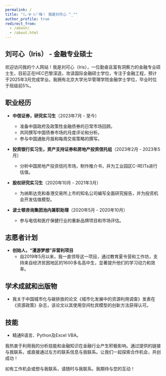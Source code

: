 ```yaml
---
permalink: /
title: "(｡･∀･)ﾉﾞ嗨！ 我是刘可心 ^_^"
author_profile: true
redirect_from: 
  - /about/
  - /about.html
---
```

刘可心（Iris） - 金融专业硕士
------
欢迎访问我的个人网站！我是刘可心（Iris），一位勤奋且富有洞察力的金融专业硕士生，目前正在HEC巴黎深造，攻读国际金融硕士学位，专注于金融工程，预计于2025年3月完成学业。我拥有北京大学光华管理学院金融学士学位，毕业时位于班级前5%。

职业经历
------
- **中信证券，研究实习生**（2023年7月 - 至今）
  - 准备中国政府及政策性金融债券的日常市场回顾。
  - 共同撰写中国债券市场的月度评论和分析。
  - 参与中国通胀月报和每周交易策略的撰写。

- **投资银行实习生，资产支持证券和房地产投资信托组**（2023年2月 - 2023年5月）
  - 分析中国房地产投资信托市场，制作推介书，并为工业园区C-REITs进行估值。

- **股权研究实习生**（2020年10月 - 2021年3月）
  - 为纳斯达克和香港交易所上市的知名公司编写全面研究报告，并为投资机会开发估值模型。

- **波士顿咨询集团池内兼职助理**（2020年5月 - 2020年10月）
  - 参与电信和医疗保健行业的重新品牌项目和市场评估。

志愿者计划
------
- **创始人，“漫游梦想”非营利项目**
  - 自2019年5月以来，我一直领导这一项目，通过教育夏令营和工作坊，支持来自经济贫困地区的1600多名高中生，显著提升他们的学习动力和效率。

学术成就和出版物
------
- 我关于中国城市化与碳排放的论文《城市化发展中的资源利用调查》发表在《资源政策》杂志，该论文以其使用空间杜宾模型的创新方法获得认可。

技能
------
- 精通R语言、Python及Excel VBA。

我热衷于利用我的分析技能和金融知识在金融行业产生积极影响。通过提供的链接与我联系，或直接通过左方的联系信息与我联系。让我们一起探索合作机会，共创成功！

如有工作机会或想与我联系，请随时与我联系。我期待与您的互动！